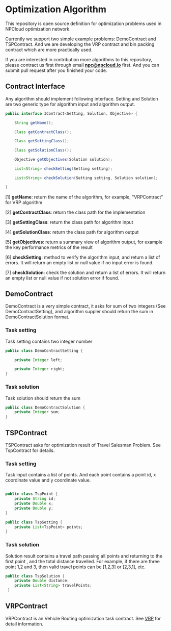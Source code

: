 # Optimization Algorithm

This repository is open source definition for optimization problems used in
NPCloud optimization network.

Currently we support two simple example problems: DemoContract and TSPContract.
And we are developing the VRP contract and bin packing contract which are more
practically used.

If you are interested in contribution more algorithms to this repository, please contract
us first through email **npc@npcloud.io** first. And you can submit pull request after you finished
your code.

## Contract Interface

Any algorithm should implement following interface. Setting and Solution are two
generic type for algorithm input and algorithm output.

```java
public interface IContract<Setting, Solution, Objective> {

    String getName();

    Class getContractClass();

    Class getSettingClass();

    Class getSolutionClass();

    Objective getObjectives(Solution solution);

    List<String> checkSetting(Setting setting);

    List<String> checkSolution(Setting setting, Solution solution);

}
```

[1] **getName**: return the name of the algorithm, for example, "VRPContract" for VRP algorithm

[2] **getContractClass**: return the class path for the implementation

[3] **getSettingClass**: return the class path for algorithm input

[4] **getSolutionClass**: return the class path for algorithm output

[5] **getObjectives**: return a summary view of algorithm output, for example the key performance
metrics of the result

[6] **checkSetting**: method to verify the algorithm input, and return a list of errors. It will return
an empty list or null value if no input error is found.

[7] **checkSolution**: check the solution and return a list of errors. It will return
an empty list or null value if not solution error if found.


## DemoContract

DemoContract is a very simple contract, it asks for sum of two integers (See DemoContractSetting),
and algorithm suppler should return the sum in DemoContractSolution format.

### Task setting

Task setting contains two integer number

```java
public class DemoContractSetting {

    private Integer left;

    private Integer right;
}
```

### Task solution

Task solution should return the sum

```java
public class DemoContractSolution {
    private Integer sum;
}
```

## TSPContract

TSPContract asks for optimization result of Travel Salesman Problem. See TspContract for details.


### Task setting

Task input contains a list of points.
And each point contains a point id, x coordinate value and y coordinate value.

```java

public class TspPoint {
    private String id;
    private Double x;
    private Double y;
}

public class TspSetting {
    private List<TspPoint> points;
}
```

### Task solution

Solution result contains a travel path passing all points and returning to the first point
, and the total distance travelled.  For example, if there are three point 1,2 and 3,
 then valid travel points can be [1,2,3] or [2,3,1], etc.

```java
public class TspSolution {
    private Double distance;
    private List<String> travelPoints;
 }
```

## VRPContract

VRPContract is an Vehicle Routing optimization task contract. See [VRP](vrp.md) for detail information.

